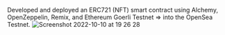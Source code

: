 Developed and deployed an ERC721 (NFT) smart contract using Alchemy, OpenZeppelin, Remix, and Ethereum Goerli Testnet => into the OpenSea Testnet.
![Screenshot 2022-10-10 at 19 26 28](https://user-images.githubusercontent.com/79017352/194930488-106ce18f-07fe-4f72-9092-059de4442d80.png)
